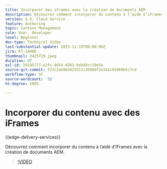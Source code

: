 ```yaml
---
title: Incorporer des iFrames avec la création de documents AEM
description: Découvrez comment incorporer du contenu à l’aide d’iFrames avec la création de documents AEM.
version: 6.5, Cloud Service
feature: Authoring
topic: Content Management
role: User, Developer
level: Beginner
doc-type: Technical Video
last-substantial-update: 2023-11-15T00:00:00Z
jira: KT-14486
thumbnail: 3425719.jpeg
duration: 97
exl-id: 59195777-e2fc-4654-8361-bd449cc19e5a
source-git-commit: f23c2ab86d42531113690df2e342c65060b5c7cd
workflow-type: ht
source-wordcount: '32'
ht-degree: 100%

---
```


# Incorporer du contenu avec des iFrames

{{edge-delivery-services}}

Découvrez comment incorporer du contenu à l’aide d’iFrames avec la création de documents AEM.

>[!VIDEO](https://video.tv.adobe.com/v/3425719/?learn=on)
